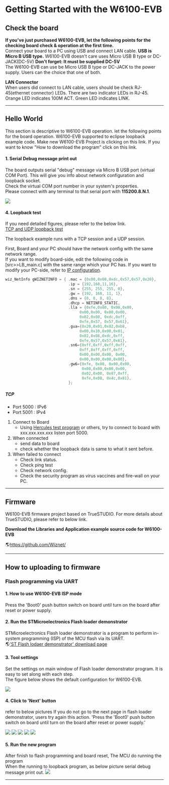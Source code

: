 # Getting Started with the W6100-EVB

## Check the board

**If you've just purchased W6100-EVB, let the following points for the
checking board check & operation at the first time.**  
Connect your board to a PC using USB and connect LAN cable. **USB is
Micro B USB type.** W6100-EVB doesn't care uses Micro USB B type or
DC-JACK(DC-5V) **Don't forget: It
must be supplied DC-5V**  
The W6100-EVB can use be Micro USB B type or DC-JACK to the power
supply. Users can the choice that one of both.

**LAN Connector**  
When users did connect to LAN cable, users should be check
RJ-45(ethernet connector) LEDs. There are two indicator LEDs in RJ-45.
Orange LED indicates 100M ACT. Green LED indicates LINK.

-----

## Hello World

This section is descriptive to W6100-EVB operation. let the following
points for the board operation. W6100-EVB supported to eclipse loopback
example code. Make new W6100-EVB Project is clicking on this link. If
you want to know "How to download the program" click on this link.

#### 1\. Serial Debug message print out

The board outputs serial "debug" message via Micro B USB port (virtual
COM Port). This will give you info about network configuration and
loopback socket.  
Check the virtual COM port number in your system's properties.  
Please connect with any terminal to that serial port with
**115200.8.N.1**.

![](/img/products/w6100/w6100_evb/debug_msg.jpg)

#### 4\. Loopback test

If you need detailed figures, please refer
to the below link.  
[TCP and
UDP loopback
test]()

The loopback example runs with a TCP session and a UDP session.

First, Board and your PC should have the network config with the same
network range.  
If you want to modify board-side, edit the following code in
\[src\>\>LB\_main.c\] with the same range which your PC has. If you want
to modify your PC-side, refer to [IP
configuration]().

``` cpp
wiz_NetInfo gWIZNETINFO = { .mac = {0x00,0x08,0xdc,0x57,0x57,0x20},
                            .ip = {192,168,11,16},
                            .sn = {255, 255, 255, 0},
                            .gw = {192, 168, 11, 1},
                            .dns = {8, 8, 8, 8},
                            .dhcp = NETINFO_STATIC,
                            .lla = {0xfe,0x80, 0x00,0x00,
                                 0x00,0x00, 0x00,0x00,
                                 0x02,0x08, 0xdc,0xff,
                                 0xfe,0x57, 0x57,0x61},
                            .gua={0x20,0x01,0x02,0xb8,
                                 0x00,0x10,0x00,0x01,
                                 0x02,0x08,0xdc,0xff,
                                 0xfe,0x57,0x57,0x61},
                            .sn6={0xff,0xff,0xff,0xff,
                                 0xff,0xff,0xff,0xff,
                                 0x00,0x00,0x00, 0x00,
                                 0x00,0x00,0x00,0x00},
                            .gw6={0xfe, 0x80, 0x00,0x00,
                                  0x00,0x00,0x00,0x00,
                                  0x02,0x00, 0x87,0xff,
                                  0xfe,0x08, 0x4c,0x81},
                            };

```
##### TCP

  - Port 5000 : IPv6
  - Port 5001 : IPv4

<!-- end list -->

1.  Connect to Board 
      - Using [Hercules test program]() or
        others, try to connect to board with xxx.xxx.xxx.xxx listen port
        5000.
2.  When connected
      - send data to board 
      - check whether the loopback data is same to what it sent before.
3.  When failed to connect
      - Check link status.
      - Check ping test
      - Check network config.
      - Check the security program as virus vaccines and fire-wall on
        your PC. 

-----

## Firmware

W6100-EVB firmware project based on TrueSTUDIO. For more details about
TrueSTUDIO, please refer to below link.

**Download the Libraries and
Application example source code for W6100-EVB**

🌎https://github.com/Wiznet/

-----

## How to uploading to firmware

### Flash programming via UART

#### 1\. How to use W6100-EVB ISP mode

Press the 'Boot0' push button switch on board until turn on the board
after reset or power supply.

#### 2\. Run the STMicroelectronics Flash loader demonstrator

STMicroelectronics Flash loader demonstrator is a program to perform
in-system programming (ISP) of the MCU flash via its UART.  
🌎['ST Flash lodaer
demonstrator' download
page](http://www.st.com/en/development-tools/flasher-stm32.html)

#### 3\. Tool settings

Set the settings on main window of Flash loader demonstrator program. It
is easy to set along with each step.  
The figure below shows the default configuration for W6100-EVB.

![](/img/products/w6100/w6100_evb/4.png)

#### 4\. Click to 'Next' button

refer to below pictures If you do not go to the next page in flash
loader demonstrator, users try again this action. 'Press the 'Boot0'
push button switch on board until turn on the board after reset or power
supply.'

![](/img/products/w6100/w6100_evb/5.png)
![](/img/products/w6100/w6100_evb/6.png)
![](/img/products/w6100/w6100_evb/7.png)
![](/img/products/w6100/w6100_evb/8.png)
![](/img/products/w6100/w6100_evb/9.png)

#### 5\. Run the new program

After finish to flash programming and board reset, The MCU do running
the program  
When the running to loopback program, as below picture serial debug
message print out. ![](/img/products/w6100/w6100_evb/debug_msg.jpg)

-----
